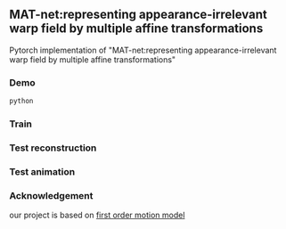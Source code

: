 ## MAT-net:representing appearance-irrelevant warp field by multiple affine transformations
Pytorch implementation of "MAT-net:representing appearance-irrelevant warp field by multiple affine transformations"

### Demo
```bash
python
```

### Train

### Test reconstruction

### Test animation

### Acknowledgement
our project is based on [first order motion model](https://github.com/AliaksandrSiarohin/first-order-model)
